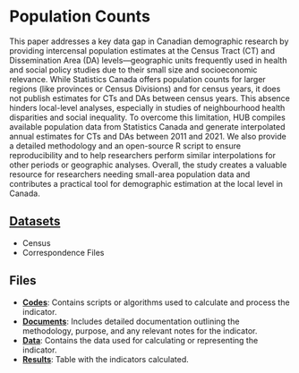 # Population Counts

This paper addresses a key data gap in Canadian demographic research by providing intercensal population estimates at the Census Tract (CT) and Dissemination Area (DA) levels—geographic units frequently used in health and social policy studies due to their small size and socioeconomic relevance. While Statistics Canada offers population counts for larger regions (like provinces or Census Divisions) and for census years, it does not publish estimates for CTs and DAs between census years. This absence hinders local-level analyses, especially in studies of neighbourhood health disparities and social inequality.
To overcome this limitation, HUB compiles available population data from Statistics Canada and generate interpolated annual estimates for CTs and DAs between 2011 and 2021. We also provide a detailed methodology and an open-source R script to ensure reproducibility and to help researchers perform similar interpolations for other periods or geographic analyses. Overall, the study creates a valuable resource for researchers needing small-area population data and contributes a practical tool for demographic estimation at the local level in Canada.

## [Datasets](https://github.com/csdul/pre_beta_datasets)

- Census
- Correspondence Files

## Files

- [**Codes**](https://github.com/csdul/hub_individual_health/tree/main/population_counts/codes): Contains scripts or algorithms used to calculate and process the indicator.
- [**Documents**](https://github.com/csdul/hub_individual_health/tree/main/population_counts/documents): Includes detailed documentation outlining the methodology, purpose, and any relevant notes for the indicator.
- [**Data**](https://github.com/csdul/hub_individual_health/tree/main/population_counts/data): Contains the data used for calculating or representing the indicator.
- [**Results**](https://github.com/csdul/hub_individual_health/tree/main/population_counts/results): Table with the indicators calculated.

